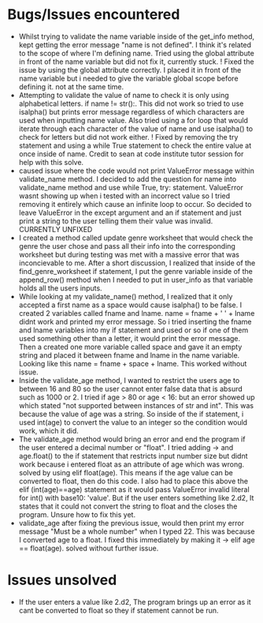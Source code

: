# Bugs/Issues encountered 
- Whilst trying to validate the name variable inside of the get_info method, kept getting the error message "name is not defined". I think it's related to the scope of where I'm defining name. Tried using the global attribute in front of the name variable but did not fix it, currently stuck. ! Fixed the issue by using the global attribute correctly. I placed it in front of the name variable but i needed to give the variable global scope before defining it. not at the same time.
- Attempting to validate the value of name to check it is only using alphabetical letters. if name != str():. This did not work so tried to use isalpha() but prints error message regardless of which characters are used when inputting name value. Also tried using a for loop that would iterate through each character of the value of name and use isalpha() to check for letters but did not work either. ! Fixed by removing the try statement and using a while True statement to check the entire value at once inside of name. Credit to sean at code institute tutor session for help with this solve.
- caused issue where the code would not print ValueError message within validate_name method. I decided to add the question for name into validate_name method and use while True, try: statement. ValueError wasnt showing up when i tested with an incorrect value so I tried removing it entirely which cause an infinite loop to occur. So decided to leave ValueError in the except argument and an if statement and just print a string to the user telling them their value was invalid. CURRENTLY UNFIXED
- I created a method called update genre worksheet that would check the genre the user chose and pass all their info into the corresponding worksheet but during testing was met with a massive error that was inconcievable to me. After a short discussion, I realized that inside of the find_genre_worksheet if statement, I put the genre variable inside of the append_row() method when I needed to put in user_info as that variable holds all the users inputs.
- While looking at my validate_name() method, I realized that it only accepted a first name as a space would cause isalpha() to be false. I created 2 variables called fname and lname. name = fname + ' ' + lname didnt work and printed my error message. So i tried inserting the fname and lname variables into my if statement and used or so if one of them used something other than a letter, it would print the error message. Then a created one more variable called space and gave it an empty string and placed it between fname and lname in the name variable. Looking like this name = fname + space + lname. This worked without issue.
- Inside the validate_age method, I wanted to restrict the users age to between 16 and 80 so the user cannot enter false data that is absurd such as 1000 or 2. I tried if age > 80 or age < 16: but an error showed up which stated "not supported between instances of str and int". This was because the value of age was a string. So inside of the if statement, i used int(age) to convert the value to an integer so the condition would work, which it did.
- The validate_age method would bring an error and end the program if the user entered a decimal number or "float". I tried adding ->   and age.float() to the if statement that restricts input number size but didnt work because i entered float as an attribute of age which was wrong. solved by using elif float(age). This means if the age value can be converted to float, then do this code. I also had to place this above the elif (int(age)==age) statement as it would pass ValueError invalid literal for int() with base10: 'value'. But if the user enters something like 2.d2, It states that it could not convert the string to float and the closes the program. Unsure how to fix this yet.
- validate_age after fixing the previous issue, would then print my error message "Must be a whole number" when I typed 22. This was because I converted age to a float. I fixed this immediately by making it ->   elif age == float(age). solved without further issue.



# Issues unsolved

- If the user enters a value like 2.d2, The program brings up an error as it cant be converted to float so they if statement cannot be run.

